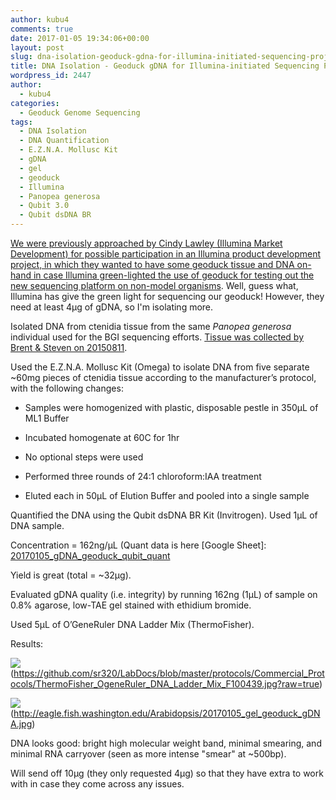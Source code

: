 ```yaml
---
author: kubu4
comments: true
date: 2017-01-05 19:34:06+00:00
layout: post
slug: dna-isolation-geoduck-gdna-for-illumina-initiated-sequencing-project
title: DNA Isolation - Geoduck gDNA for Illumina-initiated Sequencing Project
wordpress_id: 2447
author:
  - kubu4
categories:
  - Geoduck Genome Sequencing
tags:
  - DNA Isolation
  - DNA Quantification
  - E.Z.N.A. Mollusc Kit
  - gDNA
  - gel
  - geoduck
  - Illumina
  - Panopea generosa
  - Qubit 3.0
  - Qubit dsDNA BR
---
```


[We were previously approached by Cindy Lawley (Illumina Market Development) for possible participation in an Illumina product development project, in which they wanted to have some geoduck tissue and DNA on-hand in case Illumina green-lighted the use of geoduck for testing out the new sequencing platform on non-model organisms](2016/12/21/dna-isolation-geoduck-gdna-for-potential-illumina-initiated-sequencing-project.html). Well, guess what, Illumina has give the green light for sequencing our geoduck! However, they need at least 4μg of gDNA, so I'm isolating more.

Isolated DNA from ctenidia tissue from the same _Panopea generosa_ individual used for the BGI sequencing efforts. [Tissue was collected by Brent & Steven on 20150811](https://onsnetwork.org/halfshell/2015/08/11/big-day-big-clam/).

Used the E.Z.N.A. Mollusc Kit (Omega) to isolate DNA from five separate ~60mg pieces of ctenidia tissue according to the manufacturer’s protocol, with the following changes:




    
  * Samples were homogenized with plastic, disposable pestle in 350μL of ML1 Buffer

    
  * Incubated homogenate at 60C for 1hr

    
  * No optional steps were used

    
  * Performed three rounds of 24:1 chloroform:IAA treatment

    
  * Eluted each in 50μL of Elution Buffer and pooled into a single sample



Quantified the DNA using the Qubit dsDNA BR Kit (Invitrogen). Used 1μL of DNA sample.

Concentration = 162ng/μL (Quant data is here [Google Sheet]: [20170105_gDNA_geoduck_qubit_quant](https://docs.google.com/spreadsheets/d/1BlTd-weYoZCDyhR99OZRdtD5n8ySe2baKjeRepmhvNM/edit?usp=sharing)

Yield is great (total = ~32μg).

Evaluated gDNA quality (i.e. integrity) by running 162ng (1μL) of sample on 0.8% agarose, low-TAE gel stained with ethidium bromide.

Used 5μL of O’GeneRuler DNA Ladder Mix (ThermoFisher).



Results:



![](https://github.com/sr320/LabDocs/blob/master/protocols/Commercial_Protocols/ThermoFisher_OgeneRuler_DNA_Ladder_Mix_F100439.jpg?raw=true)(https://github.com/sr320/LabDocs/blob/master/protocols/Commercial_Protocols/ThermoFisher_OgeneRuler_DNA_Ladder_Mix_F100439.jpg?raw=true)

![](https://eagle.fish.washington.edu/Arabidopsis/20170105_gel_geoduck_gDNA.jpg)(http://eagle.fish.washington.edu/Arabidopsis/20170105_gel_geoduck_gDNA.jpg)



DNA looks good: bright high molecular weight band, minimal smearing, and minimal RNA carryover (seen as more intense "smear" at ~500bp).

Will send off 10μg (they only requested 4μg) so that they have extra to work with in case they come across any issues.
